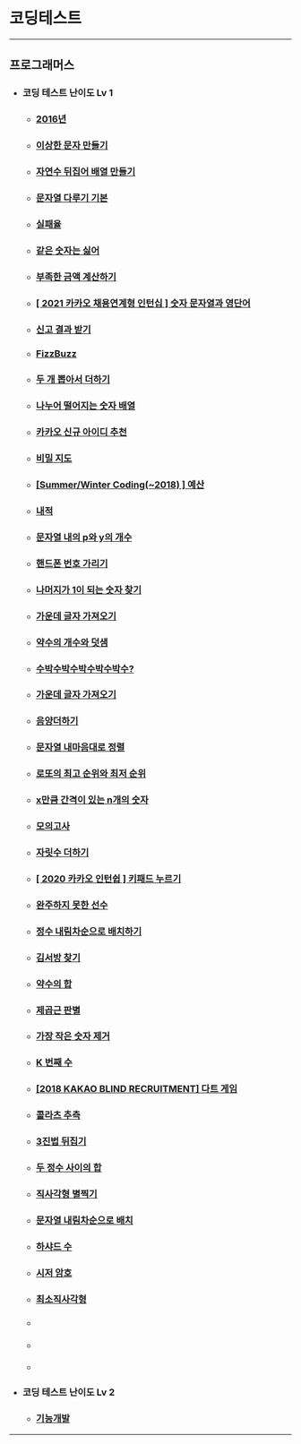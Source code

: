 # 코딩테스트

---
## 프로그래머스
+ ### 코딩 테스트 난이도 Lv 1

  + ### [2016년](src/components/programmers/dayOfTheWeek.jsx)
  
  + ### [이상한 문자 만들기](src/components/programmers/weirdLetters.jsx)

  + ### [자연수 뒤집어 배열 만들기](src/components/programmers/numberOfArray.jsx)

  + ### [문자열 다루기 기본](src/components/programmers/string.jsx)

  + ### [실패율](src/components/programmers/failureRate.jsx)

  + ### [같은 숫자는 싫어](src/components/programmers/sameNumber.jsx)

  + ### [부족한 금액 계산하기](src/components/programmers/insufficient.jsx)

  + ### [[ 2021 카카오 채용연계형 인턴십 ] 숫자 문자열과 영단어](src/components/programmers/numStrEn.jsx)

  + ### [신고 결과 받기](src/components/programmers/userReports.jsx)

  + ### [FizzBuzz](src/components/programmers/fizz.jsx)

  + ### [두 개 뽑아서 더하기](src/components/programmers/dayOfTheWeek.jsx)

  + ### [나누어 떨어지는 숫자 배열](src/components/programmers/arrDivision.jsx)

  + ### [카카오 신규 아이디 추천](src/components/programmers/idSuggestion.jsx)

  + ### [비밀 지도](src/components/programmers/secretMap.jsx)

  + ### [[Summer/Winter Coding(~2018) ] 예산](src/components/programmers/budget.jsx)

  + ### [내적](src/components/programmers/dotProduct.jsx)
 
  + ### [문자열 내의 p와 y의 개수](src/components/programmers/numberOfCharacters.jsx)

  + ### [핸드폰 번호 가리기](src/components/programmers/hideCellPhoneNum.jsx)

  + ### [나머지가 1이 되는 숫자 찾기](src/components/programmers/findTheRemainder.jsx)

  + ### [가운데 글자 가져오기](src/components/programmers/middleLetter.jsx)

  + ### [약수의 개수와 덧샘](src/components/programmers/numberAndAdditionOfFactors.jsx)

  + ### [수박수박수박수박수박수?](src/components/programmers/stringRepetition.jsx)
  
  + ### [가운데 글자 가져오기](src/components/programmers/middleLetter.jsx)

  + ### [음양더하기](src/components/programmers/addYinAndYang.jsx)
 
  + ### [문자열 내마음대로 정렬](src/components/programmers/sortingStringsMyOwnWay.jsx)

  + ### [로또의 최고 순위와 최저 순위](src/components/programmers/lotteryRanking.jsx)

  + ### [x만큼 간격이 있는 n개의 숫자](src/components/programmers/nNumbersSpacedByX.jsx)

  + ### [모의고사](src/components/programmers/mockExam.jsx)

  + ### [자릿수 더하기](src/components/programmers/addNumbers.jsx)

  + ### [[ 2020 카카오 인턴쉽 ] 키패드 누르기](src/components/programmers/keypadPress.jsx)
  
  + ### [완주하지 못한 선수](src/components/programmers/athletesWhoDidNotFinish.jsx)
  
  + ### [정수 내림차순으로 배치하기](src/components/programmers/placeIntegersInDescendingOrder.jsx)
  
  + ### [김서방 찾기](src/components/programmers/findKimSeobang.jsx)
  
  + ### [약수의 합](src/components/programmers/sumOfFactors.jsx)

  + ### [제곱근 판별](src/components/programmers/squareRootTest.jsx)

  + ### [가장 작은 숫자 제거](src/components/programmers/removeSmallestNumber.jsx)

  + ### [K 번째 수](src/components/programmers/kthNumber.jsx)

  + ### [[2018 KAKAO BLIND RECRUITMENT] 다트 게임](src/components/programmers/dartGame.jsx)

  + ### [콜라츠 추측](src/components/programmers/colatzGuess.jsx)

  + ### [3진법 뒤집기](src/components/programmers/ternaryFlip.jsx)

  + ### [두 정수 사이의 합](src/components/programmers/sumBetweenTwoIntegers.jsx)

  + ### [직사각형 별찍기](src/components/programmers/rectangularStar.jsx)

  + ### [문자열 내림차순으로 배치](src/components/programmers/placeStringsInDescendingOrder.jsx)

  + ### [하샤드 수](src/components/programmers/numberOfHashes.jsx)

  + ### [시저 암호](src/components/programmers/caesarCipher.jsx)

  + ### [최소직사각형](src/components/programmers/minimumRectangle.jsx)

  + ### []()

  + ### []()

  + ### []()


+ ### 코딩 테스트 난이도 Lv 2
  + ### [기능개발](src/components/programmers/functionDevelopment.jsx)

---